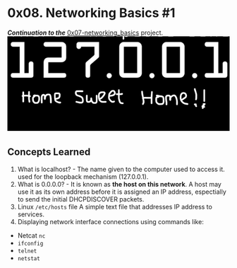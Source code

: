 # 0x08. Networking Basics #1
***Continuation to the*** [0x07-networking_basics](https://github.com/Vulcanric/alx-system_engineering-devops/tree/master/0x07-networking_basics) project.
![127.0.0.1](https://github.com/Vulcanric/alx-system_engineering-devops/blob/master/0x08-networking_basics_2/docs/127.0.0.1%20home%20sweet%20home.png)
## Concepts Learned
1. What is localhost? - 
The name given to the computer used to access it. used for the loopback mechanism (127.0.0.1).
2. What is 0.0.0.0? - 
It is known as **the host on this network**. A host may use it as its own address before it is assigned an IP address, espectially to send the initial DHCPDISCOVER packets.
3. Linux `/etc/hosts` file
A simple text file that addresses IP address to services.
4. Displaying network interface connections using commands like:
- Netcat `nc`
- `ifconfig`
- `telnet`
- `netstat`
